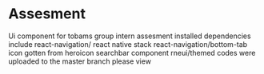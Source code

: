 # Assesment
Ui component for tobams group intern assesment
installed dependencies include react-navigation/ react native stack
react-navigation/bottom-tab
icon gotten from heroicon
searchbar component rneui/themed
codes were uploaded to the master branch please view
